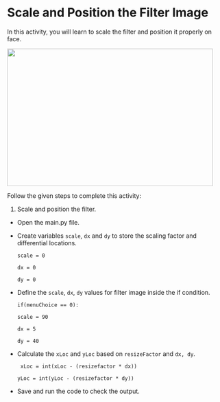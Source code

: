 Scale and Position the Filter Image
====================================

In this activity, you will learn to scale the filter and position it properly on face.

<img src= "https://s3-whjr-curriculum-uploads.whjr.online/fd53ad2b-9538-4b04-ac7e-ab2eeeb5449f.gif" width = "480" height = "320">


Follow the given steps to complete this activity:

1. Scale and position the filter.

* Open the main.py file.

* Create  variables `scale`, `dx` and `dy` to store the scaling factor and differential locations.

    `scale = 0`

    `dx = 0`

    `dy = 0`

* Define the `scale`, `dx`, `dy` values for filter image inside the if condition.

    `if(menuChoice == 0):`

    `scale = 90`

    `dx = 5`

    `dy = 40`

* Calculate the `xLoc` and `yLoc` based on `resizeFactor` and `dx, dy`.

    ` xLoc = int(xLoc - (resizefactor * dx))`

    `yLoc = int(yLoc - (resizefactor * dy))`

* Save and run the code to check the output.






